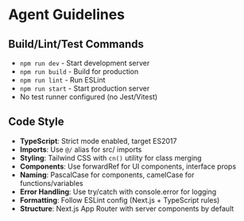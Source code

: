 # Agent Guidelines

## Build/Lint/Test Commands
- `npm run dev` - Start development server
- `npm run build` - Build for production
- `npm run lint` - Run ESLint
- `npm run start` - Start production server
- No test runner configured (no Jest/Vitest)

## Code Style
- **TypeScript**: Strict mode enabled, target ES2017
- **Imports**: Use `@/` alias for src/ imports
- **Styling**: Tailwind CSS with `cn()` utility for class merging
- **Components**: Use forwardRef for UI components, interface props
- **Naming**: PascalCase for components, camelCase for functions/variables
- **Error Handling**: Use try/catch with console.error for logging
- **Formatting**: Follow ESLint config (Next.js + TypeScript rules)
- **Structure**: Next.js App Router with server components by default
